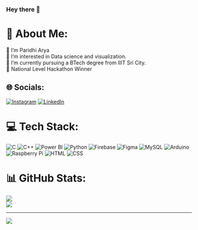 ### Hey there 👋

# 💫 About Me:
👋 I’m Paridhi Arya <br>👀 I’m interested in Data science and visualization.<br>🌱 I’m currently pursuing a BTech degree from IIIT Sri City.<br> 🥇 National Level Hackathon Winner <br>


## 🌐 Socials:
[![Instagram](https://img.shields.io/badge/Instagram-%23E4405F.svg?logo=Instagram&logoColor=white)](https://www.instagram.com/paridhiaryaa/) [![LinkedIn](https://img.shields.io/badge/LinkedIn-%230077B5.svg?logo=linkedin&logoColor=white)](https://www.linkedin.com/in/paridhiarya/) 

# 💻 Tech Stack:
![C](https://img.shields.io/badge/c-%2300599C.svg?style=for-the-badge&logo=c&logoColor=white) ![C++](https://img.shields.io/badge/c++-%2300599C.svg?style=for-the-badge&logo=c%2B%2B&logoColor=white) ![Power BI](https://img.shields.io/badge/powerbi-%1405622.svg?style=for-the-badge&logo=power-bi&logoColor=white)  ![Python](https://img.shields.io/badge/python-3670A0?style=for-the-badge&logo=python&logoColor=ffdd54) ![Firebase](https://img.shields.io/badge/firebase-%23039BE5.svg?style=for-the-badge&logo=firebase) ![Figma](https://img.shields.io/badge/Figma-%2302569B.svg?style=for-the-badge&logo=Figma&logoColor=white) ![MySQL](https://img.shields.io/badge/mysql-%2300f.svg?style=for-the-badge&logo=mysql&logoColor=white) ![Arduino](https://img.shields.io/badge/-Arduino-00979D?style=for-the-badge&logo=Arduino&logoColor=white) ![Raspberry Pi](https://img.shields.io/badge/-RaspberryPi-C51A4A?style=for-the-badge&logo=Raspberry-Pi) ![HTML](https://img.shields.io/badge/HTML-%1405622.svg?style=for-the-badge&logo=html5&logoColor=white) ![CSS](https://img.shields.io/badge/CSS-%1405622.svg?style=for-the-badge&logo=css3&logoColor=white)

# 📊 GitHub Stats:

![](https://github-readme-streak-stats.herokuapp.com/?user=paridhiarya&theme=radical&hide_border=false)<br/>
![](https://github-readme-stats.vercel.app/api/top-langs/?username=paridhiarya&theme=radical&hide_border=false&include_all_commits=false&count_private=false&layout=compact)


---
[![](https://visitcount.itsvg.in/api?id=paridhiarya&icon=0&color=0)](https://visitcount.itsvg.in)

<!--
**paridhiarya/paridhiarya** is a ✨ _special_ ✨ repository because its `README.md` (this file) appears on your GitHub profile.

Here are some ideas to get you started:

- 🔭 I’m currently working on ...
- 🌱 I’m currently learning ...
- 👯 I’m looking to collaborate on ...
- 🤔 I’m looking for help with ...
- 💬 Ask me about ...
- 📫 How to reach me: ...
- 😄 Pronouns: ...
- ⚡ Fun fact: ...
-->
